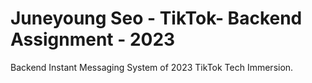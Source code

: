 # Juneyoung Seo - TikTok- Backend Assignment - 2023

Backend Instant Messaging System of 2023 TikTok Tech Immersion.
